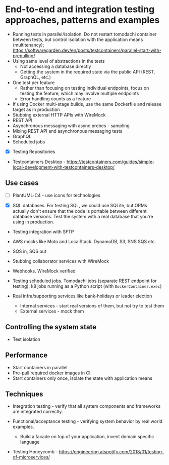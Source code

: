 # End-to-end and integration testing approaches, patterns and examples

- Running tests in parallel/isolation. Do not restart tomodachi container between tests,
  but control isolation with the application means (multitenancy);
  <https://softwaregarden.dev/en/posts/testcontainers/parallel-start-with-prepulling/>
- Using same level of abstractions in the tests
  - Not accessing a database directly
  - Getting the system in the required state via the public API (REST, GraphQL, etc.)
- One test per feature
  - Rather than focusing on testing individual endpoints,
    focus on testing the feature, which may involve multiple endpoints
  - Error handling counts as a feature
- If using Docker multi-stage builds, use the same Dockerfile and release
  target as in production
- Stubbing external HTTP APIs with WireMock
- REST API
- Asynchronous messaging with async probes - sampling
- Mixing REST API and asynchronous messaging tests
- GraphQL
- Scheduled jobs

- [x] Testing Repositories

- Testcontainers Desktop - <https://testcontainers.com/guides/simple-local-development-with-testcontainers-desktop/>

## Use cases

- [ ] PlantUML-C4 - use icons for technologies

- [x] SQL databases. For testing SQL, we could use SQLite, but ORMs actually don't ensure that the code is portable between different database versions.
      Test the system with a real database that you're using in production.

- Testing integration with SFTP

- AWS mocks like Moto and LocalStack. DynamoDB, S3, SNS SQS etc.

- SQS in, SQS out

- Stubbing collaborator services with WireMock

- Webhooks. WireMock verified

- Testing scheduled jobs. Tomodachi jobs (separate REST endpoint for testing), k8 jobs running as a Python script (with `DockerContainer.exec`)

- Real infra/supporting services like bank-holidays or leader election
  - Internal services - start real versions of them, but not try to test them
  - External services - mock them

## Controlling the system state

- Test isolation

## Performance

- Start containers in parallel
- Pre-pull required docker images in CI
- Start containers only once, isolate the state with application means

## Techniques

- Integration testing - verify that all system components and frameworks are integrated correctly.

- Functional/acceptance testing - verifying system behavior by real world examples.

  - Build a facade on top of your application, invent domain specific language

- Testing Honeycomb - <https://engineering.atspotify.com/2018/01/testing-of-microservices/>

